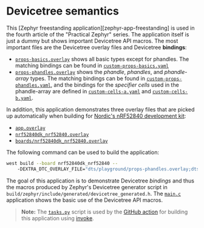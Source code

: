 
# Devicetree semantics

This [Zephyr freestanding application][zephyr-app-freestanding] is used in the fourth article of the "Practical Zephyr" series. The application itself is just a dummy but shows important Devicetree API macros. The most important files are the Devicetree overlay files and Devicetree **bindings**:

- [`props-basics.overlay`](./dts/playground/props-basics.overlay) shows all basic types except for phandles. The matching bindings can be found in [`custom-props-basics.yaml`](./dts/bindings/custom-props-basics.yaml)
- [`props-phandles.overlay`](./dts/playground/props-phandles.overlay) shows the _phandle_, _phandles_, and _phandle-array_ types. The matching bindings can be found in [`custom-props-phandles.yaml`](./dts/bindings/custom-props-phandles.yaml), and the bindings for the _specifier cells_ used in the phandle-array are defined in [`custom-cells-a.yaml`](./dts/bindings/custom-cells-a.yaml) and [`custom-cells-b.yaml`](./dts/bindings/custom-cells-b.yaml).

In addition, this application demonstrates three overlay files that are picked up automatically when building for [Nordic's nRF52840 development kit](https://www.nordicsemi.com/Products/Development-hardware/nrf52840-dk):

- [`app.overlay`](./app.overlay)
- [`nrf52840dk_nrf52840.overlay`](./nrf52840dk_nrf52840.overlay)
- [`boards/nrf52840dk_nrf52840.overlay`](./boards/nrf52840dk_nrf52840.overlay)

The following command can be used to build the application:

```bash
west build --board nrf52840dk_nrf52840 --
    -DEXTRA_DTC_OVERLAY_FILE="dts/playground/props-phandles.overlay;dts/playground/props-basics.overlay"
```

The goal of this application is to demonstrate Devicetree _bindings_ and thus the macros produced by Zephyr's Devicetree generator script in `build/zephyr/include/generated/devicetree_generated.h`. The [`main.c`](./src/main.c) application shows the basic use of the Devicetree API macros.

> **Note:** The [`tasks.py`](./tasks.py) script is used by the [GitHub action](../.github/workflows/ci.yml) for building this application using [invoke](https://www.pyinvoke.org/).
